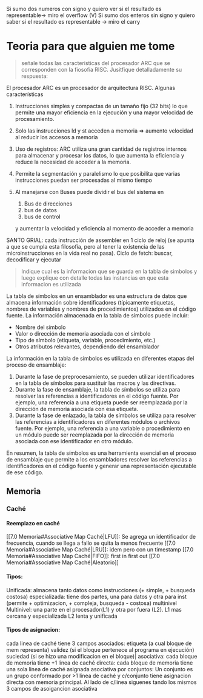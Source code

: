 Si sumo dos numeros con signo y quiero ver si el resultado es representable-> miro el overflow (V)
Si sumo dos enteros sin signo y quiero saber si el resultado es representable -> miro el carry


# Teoria para que alguien me tome 
> señale todas las caracteristicas del procesador ARC que se corresponden con la fiosofia RISC. Jusitfique detalladamente su respuesta: 

El procesador ARC es un procesador de arquitectura RISC. Algunas características

1. Instrucciones simples y compactas de un tamaño fijo (32 bits) lo que permite una mayor eficiencia en la ejecución y una mayor velocidad de procesamiento.
    
2. Solo las instrucciones ld y st acceden a memoria ⇒ aumento velocidad al reducir los accesos a memoria
    
3. Uso de registros: ARC utiliza una gran cantidad de registros internos para almacenar y procesar los datos, lo que aumenta la eficiencia y reduce la necesidad de acceder a la memoria.
    
4. Permite la segmentación y paralelismo lo que posibilita que varias instrucciones puedan ser procesadas al mismo tiempo
    
5. Al manejarse con Buses puede dividir el bus del sistema en
    
    1. Bus de direcciones
    2. bus de datos
    3. bus de control
    
    y aumentar la velocidad y eficiencia al momento de acceder a memoria
    

SANTO GRIAL: cada instrucción de assembler en 1 ciclo de reloj (se apunta a que se cumpla esta filosofía, pero al tener la existencia de las microinstrucciones en la vida real no pasa). Ciclo de fetch: buscar, decodificar y ejecutar





> Indique cual es la informacion que se guarda en la tabla de simbolos y luego explique con detalle todas las instancias en que esta informacion es utilizada


La tabla de símbolos en un ensamblador es una estructura de datos que almacena información sobre identificadores (típicamente etiquetas, nombres de variables y nombres de procedimientos) utilizados en el código fuente. La información almacenada en la tabla de símbolos puede incluir:

- Nombre del símbolo
- Valor o dirección de memoria asociada con el símbolo
- Tipo de símbolo (etiqueta, variable, procedimiento, etc.)
- Otros atributos relevantes, dependiendo del ensamblador

La información en la tabla de símbolos es utilizada en diferentes etapas del proceso de ensamblaje:

1. Durante la fase de preprocesamiento, se pueden utilizar identificadores en la tabla de símbolos para sustituir las macros y las directivas.
2. Durante la fase de ensamblaje, la tabla de símbolos se utiliza para resolver las referencias a identificadores en el código fuente. Por ejemplo, una referencia a una etiqueta puede ser reemplazada por la dirección de memoria asociada con esa etiqueta.
3. Durante la fase de enlazado, la tabla de símbolos se utiliza para resolver las referencias a identificadores en diferentes módulos o archivos fuente. Por ejemplo, una referencia a una variable o procedimiento en un módulo puede ser reemplazada por la dirección de memoria asociada con ese identificador en otro módulo.

En resumen, la tabla de símbolos es una herramienta esencial en el proceso de ensamblaje que permite a los ensambladores resolver las referencias a identificadores en el código fuente y generar una representación ejecutable de ese código.


## Memoria 
### Caché
#### Reemplazo en caché
[[7.0 Memoria#Associative Map Caché|LFU]]: Se agrega un identificador de frecuencia, cuando se llega a fallo se quita la menos frecuente
[[7.0 Memoria#Associative Map Caché|LRU]]: idem pero con un timestamp
[[7.0 Memoria#Associative Map Caché|FIFO]]: first in first out
[[7.0 Memoria#Associative Map Caché|Aleatorio]]

#### Tipos:
Unificada: almacena tanto datos como instrucciones (+ simple, + busqueda costosa)
especializada: tiene dos partes, una para datos y otra para inst (permite + optimizacion, + compleja, busqueda - costosa)
multinivel 
Multinivel: una parte en el procesador(L1) y otra por fuera (L2). L1 mas cercana y especializada L2 lenta y unificada

#### Tipos de asignacion:
cada linea de caché tiene 3 campos asociados:
etiqueta (a cual bloque de mem representa)
validez (si el bloque pertenece al programa en ejecución)
suciedad (si se hizo una modificacion en el bloque)|
asociativa: cada bloque de memoria tiene +1 linea de caché
directa: cada bloque de memoria tiene una sola linea de caché asignada
asociativa por conjuntos: Un conjunto es un grupo conformado por >1 linea de caché  y c/conjunto tiene asignacion directa con memoria principal. Al lado de c/linea siguenes tando los mismos 3 campos de asoigancion asociativa